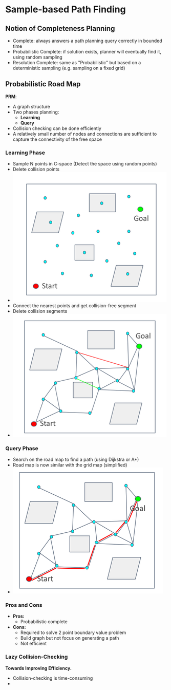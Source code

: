 # Sample-based Path Finding
## Notion of Completeness Planning
+ Complete: always answers a path planning query correctly in bounded time
+ Probabilistic Complete: if solution exists, planner will eventually find it, using random sampling
+ Resolution Complete: same as "Probabilistic" but based on a deterministic sampling (e.g. sampling on a fixed grid)

## Probabilistic Road Map
**PRM**:
+ A graph structure
+ Two phases planning:
	+ **Learning** 
	+ **Query**
+ Collision checking can be done efficiently
+ A relatively small number of nodes and connections are sufficient to capture the connectivity of the free space
### Learning Phase
+ Sample N points in C-space (Detect the space using random points)
+ Delete collision points
+ ![300](../Resource/sample_based_path_finding_img_2.png)
+ Connect the nearest points and get collision-free segment 
+ Delete collision segments
+ ![300](../Resource/sample_based_path_finding_img_3.png)
### Query Phase
+ Search on the road map to find a path (using Dijkstra or A*)
+ Road map is now similar with the grid map (simplified)
+ ![300](../Resource/sample_based_path_finding_img_4.png)

### Pros and Cons
+ **Pros:**
	+ Probabilistic complete
+ **Cons:**
	+ Required to solve 2 point boundary value problem
	+ Build graph but not focus on generating a path
	+ Not efficient

### Lazy Collision-Checking
**Towards Improving Efficiency.**
+ Collision-checking is time-consuming
+ 